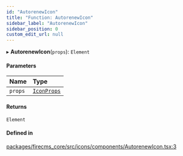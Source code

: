 ```yaml
---
id: "AutorenewIcon"
title: "Function: AutorenewIcon"
sidebar_label: "AutorenewIcon"
sidebar_position: 0
custom_edit_url: null
---
```


▸ **AutorenewIcon**(`props`): `Element`

#### Parameters

| Name | Type |
| :------ | :------ |
| `props` | [`IconProps`](../types/IconProps.md) |

#### Returns

`Element`

#### Defined in

[packages/firecms_core/src/icons/components/AutorenewIcon.tsx:3](https://github.com/FireCMSco/firecms/blob/d45f3739/packages/firecms_core/src/icons/components/AutorenewIcon.tsx#L3)
